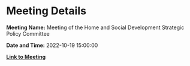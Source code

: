 # Meeting Details

**Meeting Name:** Meeting of the Home and Social Development Strategic Policy Committee

**Date and Time:** 2022-10-19 15:00:00

**[Link to Meeting](https://www.limerick.ie/council/whats-on/meeting-home-and-social-development-strategic-policy-committee-11)**
